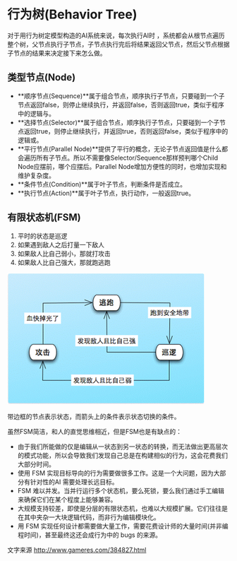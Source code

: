 # 行为树(Behavior Tree)

对于用行为树定模型构造的AI系统来说，每次执行AI时 ，系统都会从根节点遍历整个树，父节点执行子节点，子节点执行完后将结果返回父节点，然后父节点根据子节点的结果来决定接下来怎么做。

## 类型节点(Node)

- **顺序节点(Sequence)**属于组合节点，顺序执行子节点，只要碰到一个子节点返回false，则停止继续执行，并返回false，否则返回true，类似于程序中的逻辑与。
- **选择节点(Selector)**属于组合节点，顺序执行子节点，只要碰到一个子节点返回true，则停止继续执行，并返回true，否则返回false，类似于程序中的逻辑或。
- **平行节点(Parallel Node)**提供了平行的概念，无论子节点返回值是什么都会遍历所有子节点。所以不需要像Selector/Sequence那样预判哪个Child Node应摆前，哪个应摆后。Parallel Node增加方便性的同时，也增加实现和维护复杂度。
- **条件节点(Condition)**属于叶子节点，判断条件是否成立。
- **执行节点(Action)**属于叶子节点，执行动作，一般返回true。


## 有限状态机(FSM)

1. 平时的状态是巡逻
2. 如果遇到敌人之后打量一下敌人
3. 如果敌人比自己弱小，那就打攻击
4. 如果敌人比自己强大，那就跑逃跑

![FSM](/fsm.png "有限状态机")

带边框的节点表示状态，而箭头上的条件表示状态切换的条件。

虽然FSM简洁，和人的直觉思维相近，但是FSM也是有缺点的：
- 由于我们所能做的仅是编辑从一状态到另一状态的转换，而无法做出更高层次的模式功能，所以会导致我们发现自己总是在构建相似的行为，这会花费我们大部分时间。
- 使用 FSM 实现目标导向的行为需要做很多工作。这是一个大问题，因为大部分有针对性的AI 需要处理长远目标。
- FSM 难以并发。当并行运行多个状态机，要么死锁，要么我们通过手工编辑来确保它们在某个程度上能够兼容。
- 大规模支持较差，即使是分层的有限状态机，也难以大规模扩展。它们往往是在其中夹杂一大块逻辑代码，而非行为编辑模块化。
- 用 FSM 实现任何设计都需要做大量工作，需要花费设计师的大量时间(并非编程时间)，甚至最终这还会成行为中的 bugs 的来源。


文字来源 http://www.gameres.com/384827.html